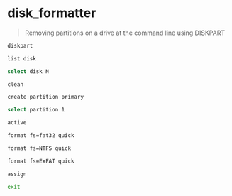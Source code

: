 # disk_formatter


>Removing partitions on a drive at the command line using DISKPART

```sh
diskpart
```
```sh
list disk
```
```sh
select disk N
```
```sh
clean
```
```sh
create partition primary
```
```sh
select partition 1
```
```sh
active
```
```sh
format fs=fat32 quick 
```
```sh
format fs=NTFS quick 
```
```sh
format fs=ExFAT quick
```
```sh
assign
```
```sh
exit
```





